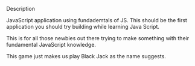 Description

JavaScript application using fundademtals of JS.
This should be the first application you should try building while learning Java Script.

This is for all those newbies out there trying to make something with their fundamental JavaScript knowledge.

This game just makes us play Black Jack as the name suggests.

